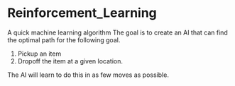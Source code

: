 # Reinforcement_Learning
A quick machine learning algorithm
The goal is to create an AI that can find the optimal path for the following goal.
1. Pickup an item
2. Dropoff the item at a given location.

The AI will learn to do this in as few moves as possible. 
